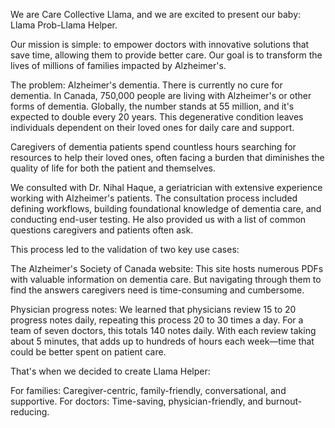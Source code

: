 We are Care Collective Llama, and we are excited to present our baby: Llama Prob-Llama Helper.

Our mission is simple: to empower doctors with innovative solutions that save time, allowing them to provide better care. Our goal is to transform the lives of millions of families impacted by Alzheimer's.

The problem: Alzheimer's dementia.
There is currently no cure for dementia. In Canada, 750,000 people are living with Alzheimer's or other forms of dementia. Globally, the number stands at 55 million, and it's expected to double every 20 years. This degenerative condition leaves individuals dependent on their loved ones for daily care and support.

Caregivers of dementia patients spend countless hours searching for resources to help their loved ones, often facing a burden that diminishes the quality of life for both the patient and themselves.

We consulted with Dr. Nihal Haque, a geriatrician with extensive experience working with Alzheimer's patients. The consultation process included defining workflows, building foundational knowledge of dementia care, and conducting end-user testing. He also provided us with a list of common questions caregivers and patients often ask.

This process led to the validation of two key use cases:

The Alzheimer's Society of Canada website: This site hosts numerous PDFs with valuable information on dementia care. But navigating through them to find the answers caregivers need is time-consuming and cumbersome.

Physician progress notes: We learned that physicians review 15 to 20 progress notes daily, repeating this process 20 to 30 times a day. For a team of seven doctors, this totals 140 notes daily. With each review taking about 5 minutes, that adds up to hundreds of hours each week—time that could be better spent on patient care.

That's when we decided to create Llama Helper:

For families: Caregiver-centric, family-friendly, conversational, and supportive.
For doctors: Time-saving, physician-friendly, and burnout-reducing.
